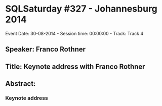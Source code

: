 # SQLSaturday #327 - Johannesburg 2014
Event Date: 30-08-2014 - Session time: 00:00:00 - Track: Track 4
## Speaker: Franco  Rothner
## Title: Keynote address with Franco Rothner
## Abstract:
### Keynote address
